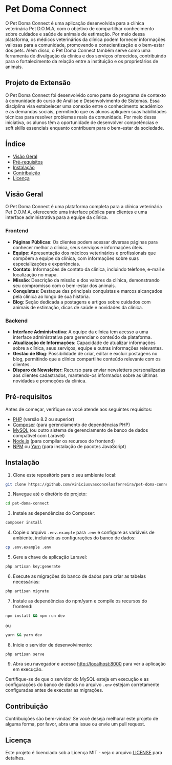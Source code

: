 # Pet Doma Connect

O Pet Doma Connect é uma aplicação desenvolvida para a clínica veterinária Pet D.O.M.A, com o objetivo de compartilhar
conhecimento sobre cuidados e saúde de animais de estimação. Por meio dessa plataforma, os médicos veterinários da
clínica podem fornecer informações valiosas para a comunidade, promovendo a conscientização e o bem-estar dos pets. Além
disso, o Pet Doma Connect também serve como uma ferramenta de divulgação da clínica e dos serviços oferecidos,
contribuindo para o fortalecimento da relação entre a instituição e os proprietários de animais.

## Projeto de Extensão

O Pet Doma Connect foi desenvolvido como parte do programa de contexto à comunidade do curso de Análise e
Desenvolvimento de Sistemas. Essa disciplina visa estabelecer uma conexão entre o conhecimento acadêmico e as demandas
sociais, permitindo que os alunos apliquem suas habilidades técnicas para resolver problemas reais da comunidade. Por
meio dessa iniciativa, os alunos têm a oportunidade de desenvolver competências e soft skills essenciais enquanto
contribuem para o bem-estar da sociedade.

## Índice

- [Visão Geral](#visão-geral)
- [Pré-requisitos](#pré-requisitos)
- [Instalação](#instalação)
- [Contribuição](#contribuição)
- [Licença](#licença)

## Visão Geral

O Pet Doma Connect é uma plataforma completa para a clínica veterinária Pet D.O.M.A, oferecendo uma interface pública
para clientes e uma interface administrativa para a equipe da clínica.

### Frontend

- **Páginas Públicas**: Os clientes podem acessar diversas páginas para conhecer melhor a clínica, seus serviços e
  informações úteis.
- **Equipe**: Apresentação dos médicos veterinários e profissionais que compõem a equipe da clínica, com informações
  sobre suas especializações e experiências.
- **Contato**: Informações de contato da clínica, incluindo telefone, e-mail e localização no mapa.
- **Missão**: Descrição da missão e dos valores da clínica, demonstrando seu compromisso com o bem-estar dos animais.
- **Conquistas**: Destaque das principais conquistas e marcos alcançados pela clínica ao longo de sua história.
- **Blog**: Seção dedicada a postagens e artigos sobre cuidados com animais de estimação, dicas de saúde e novidades da
  clínica.

### Backend

- **Interface Administrativa**: A equipe da clínica tem acesso a uma interface administrativa para gerenciar o conteúdo
  da plataforma.
- **Atualização de Informações**: Capacidade de atualizar informações sobre a clínica, seus serviços, equipe e outras
  informações relevantes.
- **Gestão de Blog**: Possibilidade de criar, editar e excluir postagens no blog, permitindo que a clínica compartilhe
  conteúdo relevante com os clientes.
- **Disparo de Newsletter**: Recurso para enviar newsletters personalizadas aos clientes cadastrados, mantendo-os
  informados sobre as últimas novidades e promoções da clínica.

## Pré-requisitos

Antes de começar, verifique se você atende aos seguintes requisitos:

- [PHP](https://www.php.net/) (versão 8.2 ou superior)
- [Composer](https://getcomposer.org/) (para gerenciamento de dependências PHP)
- [MySQL](https://www.mysql.com/) (ou outro sistema de gerenciamento de banco de dados compatível com Laravel)
- [Node.js](https://nodejs.org/) (para compilar os recursos do frontend)
- [NPM](https://www.npmjs.com/) ou [Yarn](https://yarnpkg.com/) (para instalação de pacotes JavaScript)

## Instalação

1. Clone este repositório para o seu ambiente local:

```bash
git clone https://github.com/viniciusvasconcelosferreira/pet-doma-connect
```

2. Navegue até o diretório do projeto:

```bash
cd pet-doma-connect
```

3. Instale as dependências do Composer:

```bash
composer install
```

4. Copie o arquivo `.env.example` para `.env` e configure as variáveis de ambiente, incluindo as configurações do banco
   de dados:

```bash
cp .env.example .env
```

5. Gere a chave de aplicação Laravel:

```bash
php artisan key:generate
```

6. Execute as migrações do banco de dados para criar as tabelas necessárias:

```bash
php artisan migrate
```

7. Instale as dependências do npm/yarn e compile os recursos do frontend:

```bash
npm install && npm run dev
```

ou

```bash
yarn && yarn dev
```

8. Inicie o servidor de desenvolvimento:

```bash
php artisan serve
```

9. Abra seu navegador e acesse [http://localhost:8000](http://localhost:8000) para ver a aplicação em execução.

Certifique-se de que o servidor do MySQL esteja em execução e as configurações do banco de dados no arquivo `.env`
estejam corretamente configuradas antes de executar as migrações.

## Contribuição

Contribuições são bem-vindas! Se você deseja melhorar este projeto de alguma forma, por favor, abra uma issue ou envie
um pull request.

## Licença

Este projeto é licenciado sob a Licença MIT - veja o arquivo [LICENSE](LICENSE) para detalhes.
